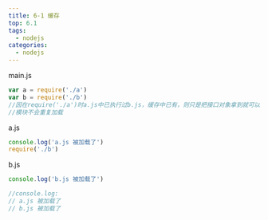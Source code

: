 ```yaml
---
title: 6-1 缓存
top: 6.1
tags:
  - nodejs
categories:
  - nodejs
---
```


main.js

```js
var a = require('./a')
var b = require('./b')
//因在require('./a')时a.js中已执行过b.js，缓存中已有，则只是把接口对象拿到就可以了
//模块不会重复加载
```

a.js

```js
console.log('a.js 被加载了')
require('./b')
```

b.js

```js
console.log('b.js 被加载了')
```

```js
//console.log:
// a.js 被加载了
// b.js 被加载了 
```

